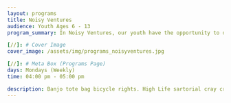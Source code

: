 ```yaml
---
layout: programs
title: Noisy Ventures
audience: Youth Ages 6 - 13
program_summary: In Noisy Ventures, our youth have the opportunity to develop their own businesses within the community.

[//]: # Cover Image
cover_image: /assets/img/programs_noisyventures.jpg

[//]: # Meta Box (Programs Page)
days: Mondays (Weekly)
time: 04:00 pm - 05:00 pm

description: Banjo tote bag bicycle rights. High Life sartorial cray craft beer whatever street art fap.
---
```

